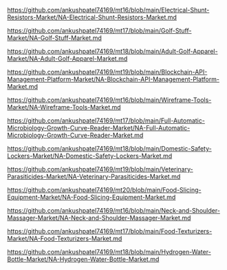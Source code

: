 <p><a href="https://github.com/ankushpatel74169/mt16/blob/main/Electrical-Shunt-Resistors-Market/NA-Electrical-Shunt-Resistors-Market.md">https://github.com/ankushpatel74169/mt16/blob/main/Electrical-Shunt-Resistors-Market/NA-Electrical-Shunt-Resistors-Market.md</a></p><p><a href="https://github.com/ankushpatel74169/mt17/blob/main/Golf-Stuff-Market/NA-Golf-Stuff-Market.md">https://github.com/ankushpatel74169/mt17/blob/main/Golf-Stuff-Market/NA-Golf-Stuff-Market.md</a></p><p><a href="https://github.com/ankushpatel74169/mt18/blob/main/Adult-Golf-Apparel-Market/NA-Adult-Golf-Apparel-Market.md">https://github.com/ankushpatel74169/mt18/blob/main/Adult-Golf-Apparel-Market/NA-Adult-Golf-Apparel-Market.md</a></p><p><a href="https://github.com/ankushpatel74169/mt19/blob/main/Blockchain-API-Management-Platform-Market/NA-Blockchain-API-Management-Platform-Market.md">https://github.com/ankushpatel74169/mt19/blob/main/Blockchain-API-Management-Platform-Market/NA-Blockchain-API-Management-Platform-Market.md</a></p><p><a href="https://github.com/ankushpatel74169/mt16/blob/main/Wireframe-Tools-Market/NA-Wireframe-Tools-Market.md">https://github.com/ankushpatel74169/mt16/blob/main/Wireframe-Tools-Market/NA-Wireframe-Tools-Market.md</a></p><p><a href="https://github.com/ankushpatel74169/mt17/blob/main/Full-Automatic-Microbiology-Growth-Curve-Reader-Market/NA-Full-Automatic-Microbiology-Growth-Curve-Reader-Market.md">https://github.com/ankushpatel74169/mt17/blob/main/Full-Automatic-Microbiology-Growth-Curve-Reader-Market/NA-Full-Automatic-Microbiology-Growth-Curve-Reader-Market.md</a></p><p><a href="https://github.com/ankushpatel74169/mt18/blob/main/Domestic-Safety-Lockers-Market/NA-Domestic-Safety-Lockers-Market.md">https://github.com/ankushpatel74169/mt18/blob/main/Domestic-Safety-Lockers-Market/NA-Domestic-Safety-Lockers-Market.md</a></p><p><a href="https://github.com/ankushpatel74169/mt19/blob/main/Veterinary-Parasiticides-Market/NA-Veterinary-Parasiticides-Market.md">https://github.com/ankushpatel74169/mt19/blob/main/Veterinary-Parasiticides-Market/NA-Veterinary-Parasiticides-Market.md</a></p><p><a href="https://github.com/ankushpatel74169/mt20/blob/main/Food-Slicing-Equipment-Market/NA-Food-Slicing-Equipment-Market.md">https://github.com/ankushpatel74169/mt20/blob/main/Food-Slicing-Equipment-Market/NA-Food-Slicing-Equipment-Market.md</a></p><p><a href="https://github.com/ankushpatel74169/mt16/blob/main/Neck-and-Shoulder-Massager-Market/NA-Neck-and-Shoulder-Massager-Market.md">https://github.com/ankushpatel74169/mt16/blob/main/Neck-and-Shoulder-Massager-Market/NA-Neck-and-Shoulder-Massager-Market.md</a></p><p><a href="https://github.com/ankushpatel74169/mt17/blob/main/Food-Texturizers-Market/NA-Food-Texturizers-Market.md">https://github.com/ankushpatel74169/mt17/blob/main/Food-Texturizers-Market/NA-Food-Texturizers-Market.md</a></p><p><a href="https://github.com/ankushpatel74169/mt18/blob/main/Hydrogen-Water-Bottle-Market/NA-Hydrogen-Water-Bottle-Market.md">https://github.com/ankushpatel74169/mt18/blob/main/Hydrogen-Water-Bottle-Market/NA-Hydrogen-Water-Bottle-Market.md</a></p>
